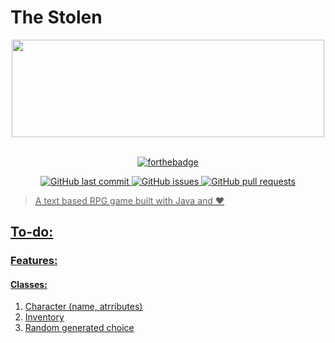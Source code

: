 # The Stolen

<div align="center">
    <a>
        <img src="https://raw.githubusercontent.com/Rafee-M/TheYoungWitcher/main/docs/images/logo/logo-banner.png" width="500" height="156" crossorigin>
    </a>
</div>

<br />
<div align="center">
  
[![forthebadge](https://forthebadge.com/images/badges/made-with-java.svg)](https://github.com/Rafee-M/TheYoungWitcher)
<br />
<p align="center">
    <a href="https://github.com/Rafee-M/TheYoungWitcher/commits/main">
    <img src="https://img.shields.io/github/last-commit/Rafee-M/TheYoungWitcher.svg?style=flat-square&logo=github&logoColor=white"
         alt="GitHub last commit">
    <a href="https://github.com/Rafee-M/TheYoungWitcher/issues">
    <img src="https://img.shields.io/github/issues-raw/Rafee-M/TheYoungWitcher.svg?style=flat-square&logo=github&logoColor=white"
         alt="GitHub issues">
    <a href="https://github.com/Rafee-M/TheYoungWitcher/pulls">
    <img src="https://img.shields.io/github/issues-pr-raw/Rafee-M/TheYoungWitcher.svg?style=flat-square&logo=github&logoColor=white"
         alt="GitHub pull requests">
</p>


</div>

> A text based RPG game built with Java and ❤
## To-do:

### Features:

#### Classes:

1. Character (name, atrributes)
2. Inventory
3. Random generated choice
